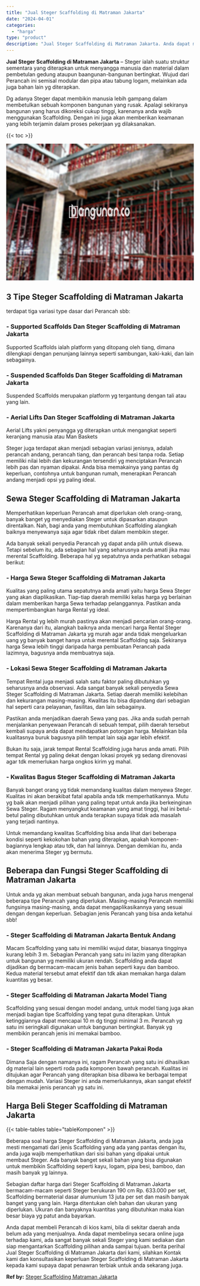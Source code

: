 ```yaml
---
title: "Jual Steger Scaffolding di Matraman Jakarta"
date: "2024-04-01"
categories: 
  - "harga"
type: "product"
description: "Jual Steger Scaffolding di Matraman Jakarta. Anda dapat membeli Perancah di kios kami, bila di sekitar daerah anda belum ada yang menjualnya. Anda dapat memb..."
---
```


**Jual Steger Scaffolding di Matraman Jakarta** – Steger ialah suatu struktur sementara yang diterapkan untuk menyangga manusia dan material dalam pembetulan gedung ataupun baangunan-bangunan bertingkat. Wujud dari Perancah ini semisal modular dan pipa atau tabung logam, melainkan ada juga bahan lain yg diterapkan.

Dg adanya Steger dapat membikin manusia lebih gampang dalam membetulkan sebuah komponen bangunan yang rusak. Apalagi sekiranya bangunan yang harus dikoreksi cukup tinggi, karenanya anda wajib menggunakan Scaffolding. Dengan ini juga akan memberikan keamanan yang lebih terjamin dalam proses pekerjaan yg dilaksanakan.

{{< toc >}}

![Jual Steger Scaffolding di Matraman Jakarta](/images/sewa-scaffolding-steger-17.png)

## 3 Tipe Steger Scaffolding di Matraman Jakarta

terdapat tiga variasi type dasar dari Perancah sbb:

### \- Supported Scaffolds Dan Steger Scaffolding di Matraman Jakarta

Supported Scaffolds ialah platform yang ditopang oleh tiang, dimana dilengkapi dengan penunjang lainnya seperti sambungan, kaki-kaki, dan lain sebagainya.

### \- Suspended Scaffolds Dan Steger Scaffolding di Matraman Jakarta

Suspended Scaffolds merupakan platform yg tergantung dengan tali atau yang lain.

### \- Aerial Lifts Dan Steger Scaffolding di Matraman Jakarta

Aerial Lifts yakni penyangga yg diterapkan untuk mengangkat seperti keranjang manusia atau Man Baskets

Steger juga terdapat akan menjadi sebagian variasi jenisnya, adalah perancah andang, perancah tiang, dan perancah besi tanpa roda. Setiap memiliki nilai lebih dan kekurangan tersendiri yg menciptakan Perancah lebih pas dan nyaman dipakai. Anda bisa memakainya yang pantas dg keperluan, contohnya untuk bangunan rumah, menerapkan Perancah andang menjadi opsi yg paling ideal.

## Sewa Steger Scaffolding di Matraman Jakarta

Memperhatikan keperluan Perancah amat diperlukan oleh orang-orang, banyak banget yg menyediakan Steger untuk dipasarkan ataupun direntalkan. Nah, bagi anda yang membutuhkan Scaffolding alangkah baiknya menyewanya saja agar tidak ribet dalam membikin steger.

Ada banyak sekali penyedia Perancah yg dapat anda pilih untuk disewa. Tetapi sebelum itu, ada sebagian hal yang seharusnya anda amati jika mau merental Scaffolding. Beberapa hal yg sepatutnya anda perhatikan sebagai berikut:

### \- Harga Sewa Steger Scaffolding di Matraman Jakarta

Kualitas yang paling utama sepatutnya anda amati yaitu harga Sewa Steger yang akan diaplikasikan. Tiap-tiap daerah memiliki kelas harga yg berlainan dalam memberikan harga Sewa terhadap pelanggannya. Pastikan anda mempertimbangkan harga Rental yg ideal.

Harga Rental yg lebih murah pastinya akan menjadi pencarian orang-orang. Karenanya dari itu, alangkah baiknya anda mencari harga Rental Steger Scaffolding di Matraman Jakarta yg murah agar anda tidak mengeluarkan uang yg banyak banget hanya untuk merental Scaffolding saja. Sekiranya harga Sewa lebih tinggi daripada harga pembuatan Perancah pada lazimnya, bagusnya anda membuatnya saja.

### \- Lokasi Sewa Steger Scaffolding di Matraman Jakarta

Tempat Rental juga menjadi salah satu faktor paling dibutuhkan yg seharusnya anda observasi. Ada sangat banyak sekali penyedia Sewa Steger Scaffolding di Matraman Jakarta. Setiap daerah memiliki kelebihan dan kekurangan masing-masing. Kwalitas itu bisa dipandang dari sebagian hal seperti cara pelayanan, fasilitas, dan lain sebagainya.

Pastikan anda menjadikan daerah Sewa yang pas. Jika anda sudah pernah menjalankan penyewaan Perancah di sebuah tempat, pilih daerah tersebut kembali supaya anda dapat mendapatkan potongan harga. Melainkan bila kualitasnya buruk bagusnya pilih tempat lain saja agar lebih efektif.

Bukan itu saja, jarak tempat Rental Scaffolding juga harus anda amati. Pilih tempat Rental yg paling dekat dengan lokasi proyek yg sedang direnovasi agar tdk memerlukan harga ongkos kirim yg mahal.

### \- Kwalitas Bagus Steger Scaffolding di Matraman Jakarta

Banyak banget orang yg tidak memandang kualitas dalam menyewa Steger. Kualitas ini akan berakibat fatal apabila anda tdk memperhatikannya. Mutu yg baik akan menjadi pilihan yang paling tepat untuk anda jika berkeinginan Sewa Steger. Ragam menyangkut keamanan yang amat tinggi, hal ini betul-betul paling dibutuhkan untuk anda terapkan supaya tidak ada masalah yang terjadi nantinya.

Untuk memandang kwalitas Scaffolding bisa anda lihat dari beberapa kondisi seperti kekokohan bahan yang diterapkan, apakah komponen-bagiannya lengkap atau tdk, dan hal lainnya. Dengan demikian itu, anda akan menerima Steger yg bermutu.

## Beberapa dan Fungsi Steger Scaffolding di Matraman Jakarta

Untuk anda yg akan membuat sebuah bangunan, anda juga harus mengenal beberapa tipe Perancah yang diperlukan. Masing-masing Perancah memiliki fungsinya masing-masing, anda dapat mengaplikasikannya yang sesuai dengan dengan keperluan. Sebagian jenis Perancah yang bisa anda ketahui sbb!

### \- Steger Scaffolding di Matraman Jakarta Bentuk Andang

Macam Scaffolding yang satu ini memiliki wujud datar, biasanya tingginya kurang lebih 3 m. Sebagian Perancah yang satu ini lazim yang diterapkan untuk bangunan yg memiliki ukuran rendah. Scaffolding anda dapat dijadikan dg bermacam-macam jenis bahan seperti kayu dan bamboo. Kedua material tersebut amat efektif dan tdk akan memakan harga dalam kuantitas yg besar.

### \- Steger Scaffolding di Matraman Jakarta Model Tiang

Scaffolding yang sesuai dengan model andang, untuk model tiang juga akan menjadi bagian tipe Scaffolding yang tepat guna diterapkan. Untuk ketinggiannya dapat mencapai 10 m dg tinggi minimal 3 m. Perancah yg satu ini seringkali digunakan untuk bangunan bertingkat. Banyak yg membikin perancah jenis ini memakai bamboo.

### \- Steger Scaffolding di Matraman Jakarta Pakai Roda

Dimana Saja dengan namanya ini, ragam Perancah yang satu ini dihasilkan dg material lain seperti roda pada komponen bawah perancah. Kualitas ini ditujukan agar Perancah yang diterapkan bisa dibawa ke berbagai tempat dengan mudah. Variasi Steger ini anda memerlukannya, akan sangat efektif bila memakai jenis perancah yg satu ini.

## Harga Beli Steger Scaffolding di Matraman Jakarta

{{< table-tables table="tableKomponen" >}}

Beberapa soal harga Steger Scaffolding di Matraman Jakarta, anda juga mesti mengamati dari jenis Scaffolding yang ada yang pantas dengan itu, anda juga wajib memperhatikan dari sisi bahan yang dipakai untuk membaut Steger. Ada banyak banget sekali bahan yang bisa digunakan untuk membikin Scaffolding seperti kayu, logam, pipa besi, bamboo, dan masih banyak yg lainnya.

Sebagian daftar harga dari Steger Scaffolding di Matraman Jakarta bermacam-macam seperti Steger berukuran 190 cm Rp. 633.000 per set, Scaffolding bermaterial dasar alumunium 13 juta per set dan masih banyak banget yang yang lain. Harga ditentukan oleh bahan dan ukuran yang diperlukan. Ukuran dan banyaknya kuantitas yang dibutuhkan maka kian besar biaya yg patut anda bayarkan.

Anda dapat membeli Perancah di kios kami, bila di sekitar daerah anda belum ada yang menjualnya. Anda dapat membelinya secara online juga terhadap kami, ada sangat banyak sekali Steger yang kami sediakan dan siap mengantarkan Scaffolding pilihan anda sampai tujuan. berita perihal Jual Steger Scaffolding di Matraman Jakarta dari kami, silahkan Kontak kami dan konsultasikan keperluan Steger Scaffolding di Matraman Jakarta kepada kami supaya dapat penawran terbiak untuk anda sekarang juga.

**Ref by:** [Steger Scaffolding Matraman Jakarta](https://id.wikipedia.org/wiki/Steger)
